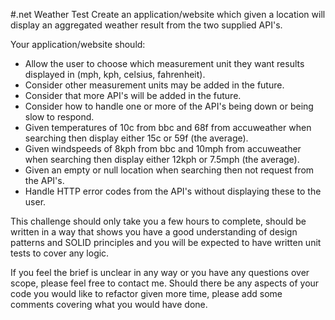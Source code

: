 #.net Weather Test
Create an application/website which given a location will display an aggregated weather result from the two supplied API's. 

Your application/website should:
 - Allow the user to choose which measurement unit they want results displayed in (mph, kph, celsius, fahrenheit).
 - Consider other measurement units may be added in the future.
 - Consider that more API's will be added in the future.
 - Consider how to handle one or more of the API's being down or being slow to respond.
 - Given temperatures of 10c from bbc and 68f from accuweather when searching then display either 15c or 59f (the average).
 - Given windspeeds of 8kph from bbc and 10mph from accuweather when searching then display either 12kph or 7.5mph (the average).
 - Given an empty or null location when searching then not request from the API's.
 - Handle HTTP error codes from the API's without displaying these to the user.

This challenge should only take you a few hours to complete, 
should be written in a way that shows you have a good understanding of design patterns and SOLID principles 
and you will be expected to have written unit tests to cover any logic.

If you feel the brief is unclear in any way or you have any questions over scope, please feel free to contact me. 
Should there be any aspects of your code you would like to refactor given more time, 
please add some comments covering what you would have done.
